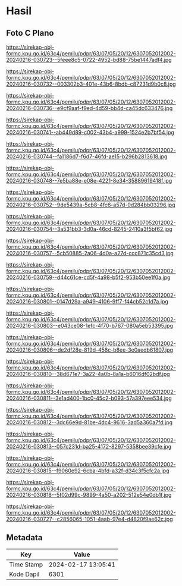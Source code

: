 # Hasil

## Foto C Plano

https://sirekap-obj-formc.kpu.go.id/63c4/pemilu/pdpr/63/07/05/20/12/6307052012002-20240216-030723--5feee8c5-0722-4952-bd88-75be1447adf4.jpg

https://sirekap-obj-formc.kpu.go.id/63c4/pemilu/pdpr/63/07/05/20/12/6307052012002-20240216-030732--003302b3-401e-43b6-8bdb-c87231d9b0c8.jpg

https://sirekap-obj-formc.kpu.go.id/63c4/pemilu/pdpr/63/07/05/20/12/6307052012002-20240216-030736--e9cf9aaf-f9ed-4d59-bb4d-ca45dc633476.jpg

https://sirekap-obj-formc.kpu.go.id/63c4/pemilu/pdpr/63/07/05/20/12/6307052012002-20240216-030741--ab449d89-c002-43b4-a999-1524e2b7bf54.jpg

https://sirekap-obj-formc.kpu.go.id/63c4/pemilu/pdpr/63/07/05/20/12/6307052012002-20240216-030744--fa1186d7-f6d7-46fd-ae15-b296b2813618.jpg

https://sirekap-obj-formc.kpu.go.id/63c4/pemilu/pdpr/63/07/05/20/12/6307052012002-20240216-030748--7e5ba88e-e08e-4221-8e34-35889619418f.jpg

https://sirekap-obj-formc.kpu.go.id/63c4/pemilu/pdpr/63/07/05/20/12/6307052012002-20240216-030752--9de5439a-5cb8-4fc6-a57d-0d284bb03296.jpg

https://sirekap-obj-formc.kpu.go.id/63c4/pemilu/pdpr/63/07/05/20/12/6307052012002-20240216-030754--3a531bb3-3d0a-46cd-8245-2410a3f5bf62.jpg

https://sirekap-obj-formc.kpu.go.id/63c4/pemilu/pdpr/63/07/05/20/12/6307052012002-20240216-030757--5cb50885-2a06-4d0a-a27d-ccc871c35cd3.jpg

https://sirekap-obj-formc.kpu.go.id/63c4/pemilu/pdpr/63/07/05/20/12/6307052012002-20240216-030759--d44c61ce-cd5f-4a98-b5f2-953b50ee1f0a.jpg

https://sirekap-obj-formc.kpu.go.id/63c4/pemilu/pdpr/63/07/05/20/12/6307052012002-20240216-030801--0147d29a-a949-4106-9ff7-f44cb52c1d7a.jpg

https://sirekap-obj-formc.kpu.go.id/63c4/pemilu/pdpr/63/07/05/20/12/6307052012002-20240216-030803--e043ce08-1efc-4f70-b767-080a5eb53395.jpg

https://sirekap-obj-formc.kpu.go.id/63c4/pemilu/pdpr/63/07/05/20/12/6307052012002-20240216-030806--de2df28e-819d-458c-b8ee-3e0aedb61807.jpg

https://sirekap-obj-formc.kpu.go.id/63c4/pemilu/pdpr/63/07/05/20/12/6307052012002-20240216-030810--38d671e7-3a22-4a0b-8a1a-b6016df02bdf.jpg

https://sirekap-obj-formc.kpu.go.id/63c4/pemilu/pdpr/63/07/05/20/12/6307052012002-20240216-030811--3e1ad400-1bc0-45c2-b093-57a397eee534.jpg

https://sirekap-obj-formc.kpu.go.id/63c4/pemilu/pdpr/63/07/05/20/12/6307052012002-20240216-030812--3dc66e9d-81be-4dc4-9616-3ad5a360a7fd.jpg

https://sirekap-obj-formc.kpu.go.id/63c4/pemilu/pdpr/63/07/05/20/12/6307052012002-20240216-030813--057c231d-ba25-4172-8297-5358bee39cfe.jpg

https://sirekap-obj-formc.kpu.go.id/63c4/pemilu/pdpr/63/07/05/20/12/6307052012002-20240216-030815--f9060e92-6cba-4bfd-a32f-d34c3f5cfc2a.jpg

https://sirekap-obj-formc.kpu.go.id/63c4/pemilu/pdpr/63/07/05/20/12/6307052012002-20240216-030818--5f02d99c-9899-4a50-a202-512e54e0db1f.jpg

https://sirekap-obj-formc.kpu.go.id/63c4/pemilu/pdpr/63/07/05/20/12/6307052012002-20240216-030727--c2856065-1051-4aab-97e4-d4820f9ae62c.jpg


## Metadata

| Key        | Value               |
| ---------- | ------------------- |
| Time Stamp | 2024-02-17 13:05:41 |
| Kode Dapil | 6301                |




